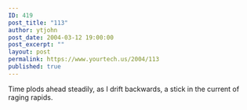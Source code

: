 ```yaml
---
ID: 419
post_title: "113"
author: ytjohn
post_date: 2004-03-12 19:00:00
post_excerpt: ""
layout: post
permalink: https://www.yourtech.us/2004/113
published: true
---
```

Time plods ahead steadily, as I drift backwards, a stick in the current of raging rapids.